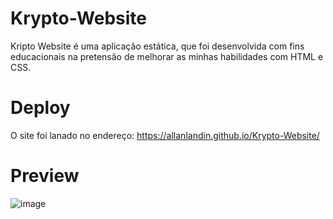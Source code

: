 # Krypto-Website

Kripto Website é uma aplicação estática, que foi desenvolvida com fins educacionais na pretensão de melhorar as minhas habilidades com HTML e CSS.

# Deploy 

O site foi lanado no endereço: https://allanlandin.github.io/Krypto-Website/

# Preview 

![image](https://github.com/AllanLandin/Krypto-Website/assets/121881204/4c11c84c-0e39-4886-bc39-205f2e5716ac)
